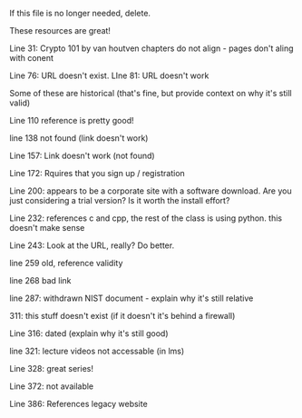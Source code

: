 If this file is no longer needed, delete.


These resources are great!  

Line 31:  Crypto 101 by van houtven
chapters do not align - pages don't aling with conent

Line 76: URL doesn't exist. 
LIne 81: URL doesn't work

Some of these are historical (that's fine, but provide context on why it's still valid)

Line 110 reference is pretty good!

line 138 not found (link doesn't work)

Line 157:  Link doesn't work (not found)

Line 172: Rquires that you sign up / registration

Line 200: appears to be a corporate site with a software download. Are you just considering a trial version? Is it worth the install effort?

Line 232: references c and cpp, the rest of the class is using python.  this doesn't make sense

Line 243:  Look at the URL, really?  Do better. 

line 259 old, reference validity

line 268 bad link

line 287: withdrawn NIST document - explain why it's still relative

311: this stuff doesn't exist (if it doesn't it's behind a firewall)

Line 316: dated (explain why it's still good)

line 321: lecture videos not accessable (in lms)

Line 328: great series!

Line 372: not available

Line 386: References legacy website

